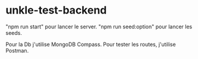 # unkle-test-backend

"npm run start" pour lancer le server.
"npm run seed:option" pour lancer les seeds.

Pour la Db j'utilise MongoDB Compass.
Pour tester les routes, j'utilise Postman.
